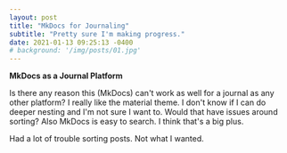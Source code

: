 ```yaml
---
layout: post
title: "MkDocs for Journaling"
subtitle: "Pretty sure I'm making progress."
date: 2021-01-13 09:25:13 -0400
# background: '/img/posts/01.jpg'
---
```


**MkDocs as a Journal Platform**

Is there any reason this (MkDocs) can't work as well for a journal as any other platform? I really like the material theme. I don't know if I can do deeper nesting and I'm not sure I want to. Would that have issues around sorting? Also MkDocs is easy to search. I think that's a big plus.

Had a lot of trouble sorting posts. Not what I wanted.